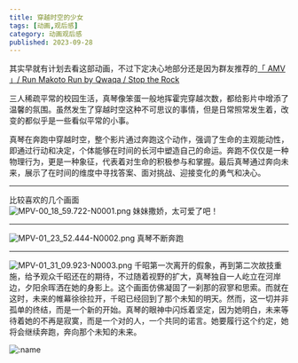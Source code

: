 ```yaml
---
title: 穿越时空的少女
tags: [动画,观后感]
category: 动画观后感
published: 2023-09-28
---
```



其实早就有计划去看这部动画，不过下定决心地部分还是因为群友推荐的[「 AMV 」/ Run Makoto Run by Qwaqa / Stop the Rock](https://www.youtube.com/watch?v=13EoGmVBNhE "「 AMV 」/ Run Makoto Run by Qwaqa / Stop the Rock")

三人稀疏平常的校园生活，真琴像笨蛋一般地挥霍完穿越次数，都给影片中增添了温馨的氛围。虽然发生了穿越时空这种不可思议的事情，但是日常照常发生着，改变的都似乎是一些看似平常的小事。  

真琴在奔跑中穿越时空，整个影片通过奔跑这个动作，强调了生命的主观能动性，即通过行动和决定，个体能够在时间的长河中塑造自己的命运。奔跑不仅仅是一种物理行为，更是一种象征，代表着对生命的积极参与和掌握。最后真琴通过奔向未来，展示了在时间的维度中寻找答案、面对挑战、迎接变化的勇气和决心。

------
比较喜欢的几个画面  
![MPV-00_18_59.722-N0001.png](https://s2.loli.net/2023/09/28/mZM4xgCf1s8WIHk.png)
妹妹撒娇，太可爱了吧！

------  
![MPV-01_23_52.444-N0002.png](https://s2.loli.net/2023/09/28/urYHwxpeDWcXPgQ.png)
真琴不断奔跑  

------
![MPV-01_31_09.923-N0003.png](https://s2.loli.net/2023/09/28/2o3TcVbMq1hYmtR.png)
千昭第一次离开的假象，再到第二次故技重施，给予观众千昭还在的期待，不过随着视野的扩大，真琴独自一人屹立在河岸边，夕阳余晖洒在她的身影上。这个画面仿佛凝固了一刹那的寂寥和思索。而就在这时，未来的帷幕徐徐拉开，千昭已经回到了那个未知的明天。然而，这一切并非孤单的终结，而是一个新的开始。真琴的眼神中闪烁着坚定，因为她明白，未来等待着她的不再是寂寞，而是一个对的人，一个共同的诺言。她要履行这个约定，她将会继续奔跑，奔向那个未知的未来。  

![:name](https://count.getloli.com/@Mikuorz-31480?theme=rule34)